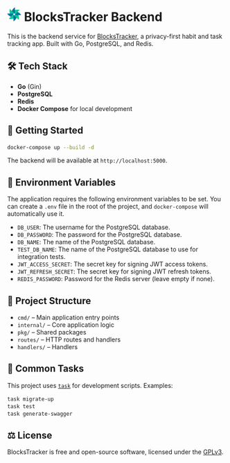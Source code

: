 # ![logo](./assets/32x32.png) BlocksTracker Backend

This is the backend service for [BlocksTracker](https://blocks-tracker.com/), a privacy-first habit and task tracking app. Built with Go, PostgreSQL, and Redis.

## 🛠 Tech Stack

- **Go** (Gin)
- **PostgreSQL**
- **Redis**
- **Docker Compose** for local development

## 🚀 Getting Started

```bash
docker-compose up --build -d
```

The backend will be available at `http://localhost:5000`.

## 🔑 Environment Variables

The application requires the following environment variables to be set. You can create a `.env` file in the root of the project, and `docker-compose` will automatically use it.

- `DB_USER`: The username for the PostgreSQL database.
- `DB_PASSWORD`: The password for the PostgreSQL database.
- `DB_NAME`: The name of the PostgreSQL database.
- `TEST_DB_NAME`: The name of the PostgreSQL database to use for integration tests.
- `JWT_ACCESS_SECRET`: The secret key for signing JWT access tokens.
- `JWT_REFRESH_SECRET`: The secret key for signing JWT refresh tokens.
- `REDIS_PASSWORD`: Password for the Redis server (leave empty if none).

## 📂 Project Structure

- `cmd/` – Main application entry points
- `internal/` – Core application logic
- `pkg/` – Shared packages
- `routes/` – HTTP routes and handlers
- `handlers/` – Handlers

## 🧰 Common Tasks

This project uses [`task`](https://taskfile.dev) for development scripts. Examples:

```bash
task migrate-up
task test
task generate-swagger
```

## ⚖️ License

BlocksTracker is free and open-source software, licensed under the [GPLv3](https://www.gnu.org/licenses/gpl-3.0.html).

